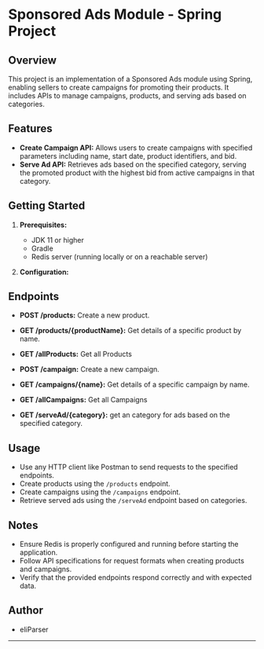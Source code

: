 
# Sponsored Ads Module - Spring Project

## Overview

This project is an implementation of a Sponsored Ads module using Spring,
enabling sellers to create campaigns for promoting their products. It includes APIs to manage campaigns, products, and serving ads based on categories.

## Features

- **Create Campaign API:** Allows users to create campaigns with specified parameters including name, start date, product identifiers, and bid.
- **Serve Ad API:** Retrieves ads based on the specified category, serving the promoted product with the highest bid from active campaigns in that category.

## Getting Started

1. **Prerequisites:**
    - JDK 11 or higher
    - Gradle
    - Redis server (running locally or on a reachable server)

2. **Configuration:**


## Endpoints

- **POST /products:** Create a new product.
- **GET /products/{productName}:** Get details of a specific product by name.
- **GET /allProducts:** Get all Products

- **POST /campaign:** Create a new campaign.
- **GET /campaigns/{name}:** Get details of a specific campaign by name.
- **GET /allCampaigns:** Get all Campaigns
- **GET /serveAd/{category}:** get an category for ads based on the specified category.

## Usage

- Use any HTTP client like Postman to send requests to the specified endpoints.
- Create products using the `/products` endpoint.
- Create campaigns using the `/campaigns` endpoint.
- Retrieve served ads using the `/serveAd` endpoint based on categories.

## Notes

- Ensure Redis is properly configured and running before starting the application.
- Follow API specifications for request formats when creating products and campaigns.
- Verify that the provided endpoints respond correctly and with expected data.

## Author

- eliParser

---

